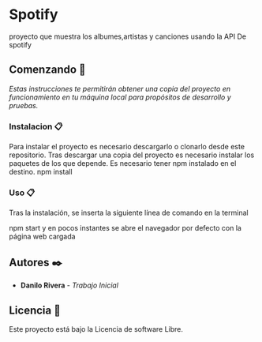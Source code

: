 # Spotify

proyecto que muestra los albumes,artistas y canciones usando la API De spotify

## Comenzando 🚀

_Estas instrucciones te permitirán obtener una copia del proyecto en funcionamiento en tu máquina local para propósitos de desarrollo y pruebas._


### Instalacion 📋
Para instalar el proyecto es necesario descargarlo o clonarlo desde este repositorio.
Tras descargar una copia del proyecto es necesario instalar los paquetes de los que depende. Es necesario tener npm instalado en el destino.
npm install

### Uso 📋
Tras la instalación, se inserta la siguiente línea de comando en la terminal

npm start
y en pocos instantes se abre el navegador por defecto con la página web cargada
## Autores ✒️

* **Danilo Rivera** - *Trabajo Inicial* 


## Licencia 📄

Este proyecto está bajo la Licencia de software Libre.
